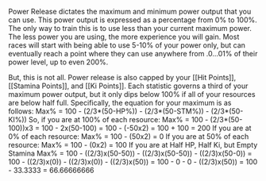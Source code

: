 Power Release dictates the maximum and minimum power output that you can use. This power output is expressed as a percentage from 0% to 100%. The only way to train this is to use less than your current maximum power. The less power you are using, the more experience you will gain. Most races will start with being able to use 5-10% of your power only, but can eventually reach a point where they can use anywhere from .0...01% of their power level, up to even 200%. 

But, this is not all. Power release is also capped by your [[Hit Points]], [[Stamina Points]], and [[Ki Points]]. Each statistic governs a third of your maximum power output, but it only dips below 100% if all of your resources are below half full. Specifically, the equation for your maximum is as follows:
Max% = 100 - (2/3*(50-HP%)) - (2/3*(50-STM%)) - (2/3*(50-KI%))
So, if you are at 100% of each resource:
Max% 
= 100 - (2/3*(50-100))x3
= 100 - 2x(50-100) 
= 100 - (-50x2) 
= 100 + 100 
= 200
If you are at 0% of each resource:
Max% = 100 - (50x2) = 0
If you are at 50% of each resource:
Max% = 100 - (0x2) = 100
If you are at Half HP, Half Ki, but Empty Stamina
Max% = 100 - ((2/3)x(50-50)) - ((2/3)x(50-50)) - ((2/3)x(50-0))
= 100 - ((2/3)x(0)) - ((2/3)x(0)) - ((2/3)x(50))
= 100 - 0 - 0 - ((2/3)x(50))
= 100 - 33.3333
= 66.66666666